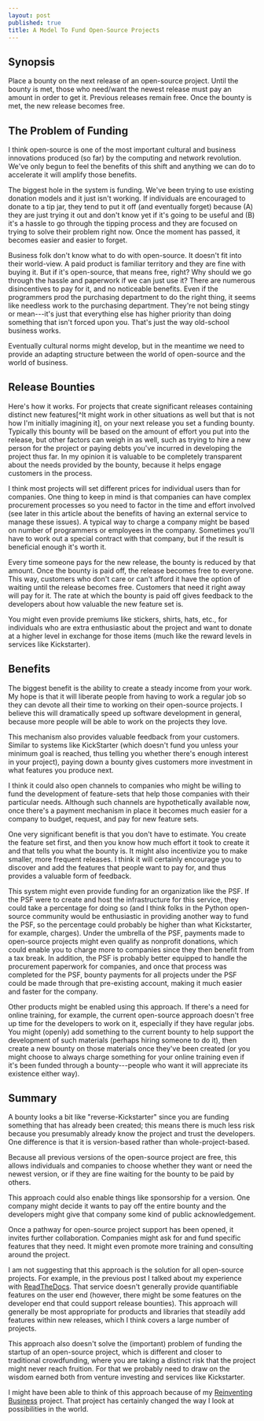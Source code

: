 ```yaml
---
layout: post
published: true
title: A Model To Fund Open-Source Projects
---
```


Synopsis
--------

Place a bounty on the next release of an open-source project. Until the bounty
is met, those who need/want the newest release must pay an amount in order to
get it. Previous releases remain free. Once the bounty is met, the new release
becomes free.

The Problem of Funding
----------------------

I think open-source is one of the most important cultural and business
innovations produced (so far) by the computing and network revolution. We've
only begun to feel the benefits of this shift and anything we can do to
accelerate it will amplify those benefits.

The biggest hole in the system is funding. We've been trying to use existing
donation models and it just isn't working. If individuals are encouraged to
donate to a tip jar, they tend to put it off (and eventually forget) because
(A) they are just trying it out and don't know yet if it's going to be useful
and (B) it's a hassle to go through the tipping process and they are focused
on trying to solve their problem right now. Once the moment has passed, it
becomes easier and easier to forget.

Business folk don't know what to do with open-source. It doesn't fit into
their world-view. A paid product is familiar territory and they are fine with
buying it. But if it's open-source, that means free, right? Why should we go
through the hassle and paperwork if we can just use it? There are numerous
disincentives to pay for it, and no noticeable benefits. Even if the
programmers prod the purchasing department to do the right thing, it seems
like needless work to the purchasing department. They're not being stingy or
mean---it's just that everything else has higher priority than doing something
that isn't forced upon you. That's just the way old-school business works.

Eventually cultural norms might develop, but in the meantime we need to
provide an adapting structure between the world of open-source and the world
of business.

Release Bounties
----------------

Here's how it works. For projects that create significant releases containing
distinct new features[^It might work in other situations as well but that is
not how I'm initially imagining it], on your next release you set a funding
bounty. Typically this bounty will be based on the amount of effort you put
into the release, but other factors can weigh in as well, such as trying to
hire a new person for the project or paying debts you've incurred in
developing the project thus far. In my opinion it is valuable to be completely
transparent about the needs provided by the bounty, because it helps engage
customers in the process.

I think most projects will set different prices for individual users than for
companies. One thing to keep in mind is that companies can have complex
procurement processes so you need to factor in the time and effort involved
(see later in this article about the benefits of having an external service to
manage these issues). A typical way to charge a company might be based on
number of programmers or employees in the company. Sometimes you'll have to
work out a special contract with that company, but if the result is beneficial
enough it's worth it.

Every time someone pays for the new release, the bounty is reduced by that
amount. Once the bounty is paid off, the release becomes free to everyone.
This way, customers who don't care or can't afford it have the option of
waiting until the release becomes free. Customers that need it right away will
pay for it. The rate at which the bounty is paid off gives feedback to the
developers about how valuable the new feature set is.

You might even provide premiums like stickers, shirts, hats, etc., for
individuals who are extra enthusiastic about the project and want to donate at
a higher level in exchange for those items (much like the reward levels in
services like Kickstarter).

Benefits
--------

The biggest benefit is the ability to create a steady income from your work.
My hope is that it will liberate people from having to work a regular job so
they can devote all their time to working on their open-source projects. I
believe this will dramatically speed up software development in general,
because more people will be able to work on the projects they love.

This mechanism also provides valuable feedback from your customers. Similar to
systems like KickStarter (which doesn't fund you unless your minimum goal is
reached, thus telling you whether there's enough interest in your project),
paying down a bounty gives customers more investment in what features you
produce next.

I think it could also open channels to companies who might be willing to fund
the development of feature-sets that help those companies with their
particular needs. Although such channels are hypothetically available now,
once there's a payment mechanism in place it becomes much easier for a company
to budget, request, and pay for new feature sets.

One very significant benefit is that you don't have to estimate. You create
the feature set first, and then you know how much effort it took to create it
and that tells you what the bounty is. It might also incentivize you to make
smaller, more frequent releases. I think it will certainly encourage you to
discover and add the features that people want to pay for, and thus provides a
valuable form of feedback.

This system might even provide funding for an organization like the PSF. If
the PSF were to create and host the infrastructure for this service, they
could take a percentage for doing so (and I think folks in the Python
open-source community would be enthusiastic in providing another way to fund
the PSF, so the percentage could probably be higher than what Kickstarter, for
example, charges). Under the umbrella of the PSF, payments made to open-source
projects might even qualify as nonprofit donations, which could enable you to
charge more to companies since they then benefit from a tax break. In
addition, the PSF is probably better equipped to handle the procurement
paperwork for companies, and once that process was completed for the PSF,
bounty payments for all projects under the PSF could be made through that 
pre-existing account, making it much easier and faster for the company.

Other products might be enabled using this approach. If there's a need for
online training, for example, the current open-source approach doesn't free up
time for the developers to work on it, especially if they have regular jobs.
You might (openly) add something to the current bounty to help support the
development of such materials (perhaps hiring someone to do it), then create a
new bounty on those materials once they've been created (or you might choose
to always charge something for your online training even if it's been funded
through a bounty---people who want it will appreciate its existence either
way).

Summary
-------

A bounty looks a bit like "reverse-Kickstarter" since you are funding
something that has already been created; this means there is much less risk
because you presumably already know the project and trust the developers. One
difference is that it is version-based rather than whole-project-based.

Because all previous versions of the open-source project are free, this allows
individuals and companies to choose whether they want or need the newest version,
or if they are fine waiting for the bounty to be paid by others.

This approach could also enable things like sponsorship for a version. One
company might decide it wants to pay off the entire bounty and the developers
might give that company some kind of public acknowledgement.

Once a pathway for open-source project support has been opened, it invites
further collaboration. Companies might ask for and fund specific features that
they need. It might even promote more training and consulting around the
project.

I am not suggesting that this approach is the solution for all open-source
projects. For example, in the previous post I talked about my experience with
[ReadTheDocs](https://readthedocs.org/). That service doesn't generally
provide quantifiable features on the user end (however, there might be some
features on the developer end that could support release bounties). This
approach will generally be most appropriate for products and libraries that
steadily add features within new releases, which I think covers a large number
of projects.

This approach also doesn't solve the (important) problem of funding the
startup of an open-source project, which is different and closer to
traditional crowdfunding, where you are taking a distinct risk that the
project might never reach fruition. For that we probably need to draw on the
wisdom earned both from venture investing and services like Kickstarter.

I might have been able to think of this approach because of my [Reinventing
Business](Reinventing-Business.com) project. That project has certainly
changed the way I look at possibilities in the world.
